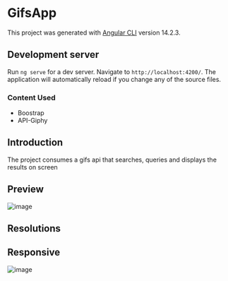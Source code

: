# GifsApp

This project was generated with [Angular CLI](https://github.com/angular/angular-cli) version 14.2.3.

## Development server

Run `ng serve` for a dev server. Navigate to `http://localhost:4200/`. The application will automatically reload if you change any of the source files.

### Content Used
* Boostrap
* API-Giphy

## Introduction
The project consumes a gifs api that searches, queries and displays the results on screen

## Preview
![image](https://github.com/Marlon-Quinde/Aplication-Angular-API-Giphy/assets/71990962/d46d32ff-d389-497e-8e12-b7b0f789a3bf)

## Resolutions
## Responsive
![image](https://github.com/Marlon-Quinde/Aplication-Angular-API-Giphy/assets/71990962/c99bf12b-58ad-4c6b-9784-daa2bc29d3f8)



